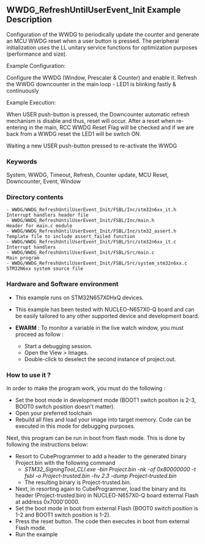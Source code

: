 ## <b>WWDG_RefreshUntilUserEvent_Init Example Description</b>

Configuration of the WWDG to periodically update the counter and
generate an MCU WWDG reset when a user button is pressed. The peripheral initialization
uses the LL unitary service functions for optimization purposes (performance and size).

Example Configuration:

Configure the WWDG (Window, Prescaler & Counter) and enable it.
Refresh the WWDG downcounter in the main loop - LED1 is blinking fastly & continuously

Example Execution:

When USER push-button is pressed, the Downcounter automatic refresh mechanism is disable and thus, reset will occur.
After a reset when re-entering in the main, RCC WWDG Reset Flag will be checked and if we are back from a WWDG reset the LED1 will be switch ON.

Waiting a new USER push-button pressed to re-activate the WWDG

### <b>Keywords</b>

System, WWDG, Timeout, Refresh, Counter update, MCU Reset, Downcounter, Event, Window

### <b>Directory contents</b>

    - WWDG/WWDG_RefreshUntilUserEvent_Init/FSBL/Inc/stm32n6xx_it.h          Interrupt handlers header file
    - WWDG/WWDG_RefreshUntilUserEvent_Init/FSBL/Inc/main.h                  Header for main.c module
    - WWDG/WWDG_RefreshUntilUserEvent_Init/FSBL/Inc/stm32_assert.h          Template file to include assert_failed function
    - WWDG/WWDG_RefreshUntilUserEvent_Init/FSBL/Src/stm32n6xx_it.c          Interrupt handlers
    - WWDG/WWDG_RefreshUntilUserEvent_Init/FSBL/Src/main.c                  Main program
    - WWDG/WWDG_RefreshUntilUserEvent_Init/FSBL/Src/system_stm32n6xx.c      STM32N6xx system source file

### <b>Hardware and Software environment</b>

  - This example runs on STM32N657X0HxQ devices.

  - This example has been tested with NUCLEO-N657X0-Q board and can be
    easily tailored to any other supported device and development board.

  - **EWARM** : To monitor a variable in the live watch window, you must proceed as follow :
    - Start a debugging session.
    - Open the View > Images.
    - Double-click to deselect the second instance of project.out. 

### <b>How to use it ?</b>

In order to make the program work, you must do the following :

 - Set the boot mode in development mode (BOOT1 switch position is 2-3, BOOT0 switch position doesn't matter).
 - Open your preferred toolchain
 - Rebuild all files and load your image into target memory. Code can be executed in this mode for debugging purposes.

Next, this program can be run in boot from flash mode. This is done by following the instructions below:

 - Resort to CubeProgrammer to add a header to the generated binary Project.bin with the following command
   - *STM32_SigningTool_CLI.exe -bin Project.bin -nk -of 0x80000000 -t fsbl -o Project-trusted.bin -hv 2.3 -dump Project-trusted.bin*
   - The resulting binary is Project-trusted.bin.
 - Next, in resorting again to CubeProgrammer, load the binary and its header (Project-trusted.bin) in NUCLEO-N657X0-Q board external Flash at address 0x7000'0000.
 - Set the boot mode in boot from external Flash (BOOT0 switch position is 1-2 and BOOT1 switch position is 1-2).
 - Press the reset button. The code then executes in boot from external Flash mode.
 - Run the example

